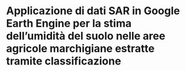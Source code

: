 # Applicazione di dati SAR in Google Earth Engine per la stima dell’umidità del suolo nelle aree agricole marchigiane estratte tramite classificazione
